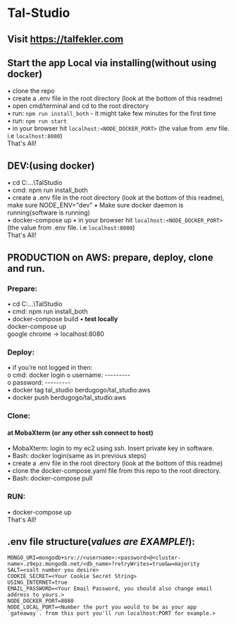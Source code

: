 # Tal-Studio

## Visit https://talfekler.com


## Start the app Local via installing(without using docker)
•	clone the repo  
•	create a .env file in the root directory (look at the bottom of this readme)  
•	open cmd/terminal and cd to the root directory  
•	run: `npm run install_both` - it might take few minutes for the first time  
•	run: `npm run start`  
•	in your browser hit `localhost:<NODE_DOCKER_PORT>` (the value from .env file. i.e `localhost:8080`)  
That's All!  


## DEV:(using docker)
•	cd C:\...\TalStudio  
•	cmd: npm run install_both  
•	create a .env file in the root directory (look at the bottom of this readme), make sure NODE_ENV="dev" 
•	Make sure docker daemon is running(software is running)  
•	docker-compose up 
•	in your browser hit `localhost:<NODE_DOCKER_PORT>` (the value from .env file. i.e `localhost:8080`)  
That's All!

## PRODUCTION on AWS: prepare, deploy, clone and run.
### Prepare:
•	cd C:\...\TalStudio  
•	cmd: npm run install_both  
•	docker-compose build
•<b>	test locally</b>  
docker-compose up  
google chrome -> localhost:8080  
### Deploy:
•	if you’re not logged in then:  
o	cmd: docker login
o	username: ---------  
o	password: ---------  
•	docker tag tal_studio berdugogo/tal_studio:aws  
•	docker push berdugogo/tal_studio:aws  
### Clone:  
####	at MobaXterm (or any other ssh connect to host)  
•	MobaXterm: login to my ec2 using ssh. Insert private key in software.  
•	Bash: docker login(same as in previous steps)  
•	create a .env file in the root directory (look at the bottom of this readme)  
•	clone the docker-compose.yaml file from this repo to the root directory.  
•	Bash: docker-compose pull  
### RUN:
•	docker-compose up  
That's All!  



## .env file structure(*values are EXAMPLE!*):
``` NODE_ENV=dev  
MONGO_URI=mongodb+srv://<username>:<password>@<cluster-name>.z9epz.mongodb.net/<db_name>?retryWrites=true&w=majority  
SALT=<salt number you desire>
COOKIE_SECRET=<Your Cookie Secret String>
USING_INTERNET=true
EMAIL_PASSWORD=<Your Email Password, you should also change email address to yours.>
NODE_DOCKER_PORT=8080
NODE_LOCAL_PORT=<Number the port you would to be as your app `gateaway`. from this port you'll run localhost:PORT for example.>
